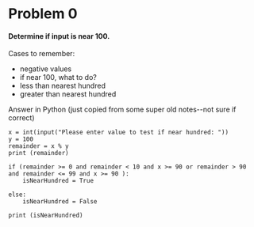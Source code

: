 # Problem 0

#### Determine if input is near 100.

Cases to remember:

* negative values
* if near 100, what to do?
* less than nearest hundred
* greater than nearest hundred

Answer in Python \(just copied from some super old notes--not sure if correct\)

```
x = int(input("Please enter value to test if near hundred: "))
y = 100
remainder = x % y
print (remainder)

if (remainder >= 0 and remainder < 10 and x >= 90 or remainder > 90 and remainder <= 99 and x >= 90 ):
    isNearHundred = True

else: 
    isNearHundred = False

print (isNearHundred)
```



